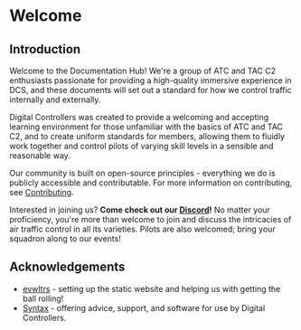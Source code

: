 # Welcome
## Introduction

Welcome to the Documentation Hub! We're a group of ATC and TAC C2 enthusiasts passionate for providing a high-quality immersive experience in DCS, and these documents will set out a standard for how we control traffic internally and externally.

Digital Controllers was created to provide a welcoming and accepting learning environment for those unfamiliar with the basics of ATC and TAC C2, and to create uniform standards for members, allowing them to fluidly work together and control pilots of varying skill levels in a sensible and reasonable way.

Our community is built on open-source principles - everything we do is publicly accessible and contributable. For more information on contributing, see [Contributing](about/contributing.md). 

Interested in joining us? **Come check out our [Discord](https://discord.gg/8qXDBVs2XU)!** No matter your proficiency, you're more than welcome to join and discuss the intricacies of air traffic control in all its varieties. Pilots are also welcomed; bring your squadron along to our events!


## Acknowledgements
- [evwltrs](https://github.com/evwltrs) - setting up the static website and helping us with getting the ball rolling!
- [Syntax](https://github.com/Syn-Tax) - offering advice, support, and software for use by Digital Controllers.
